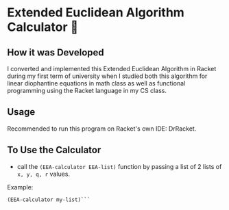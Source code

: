 # Extended Euclidean Algorithm Calculator 🧮

## How it was Developed 
I converted and implemented this Extended Euclidean Algorithm in Racket during my first term of university when I studied both this algorithm for linear diophantine equations in math class as well as functional programming using the Racket language in my CS class.

## Usage 
Recommended to run this program on Racket's own IDE: DrRacket. 

## To Use the Calculator
* call the ```(EEA-calculator EEA-list)``` function by passing a list of 2 lists of `x, y, q, r` values. 

Example: 
```(define my-list (list (list 1 0 1386 0) (list 0 1 322 0)))
(EEA-calculator my-list)```

